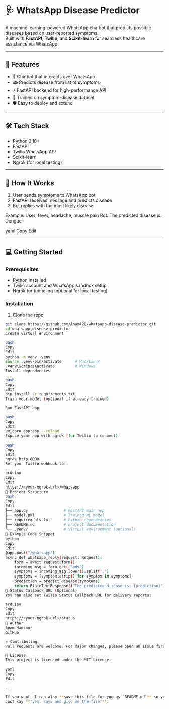  # 🩺 WhatsApp Disease Predictor

A machine learning-powered WhatsApp chatbot that predicts possible diseases based on user-reported symptoms.  
Built with **FastAPI**, **Twilio**, and **Scikit-learn** for seamless healthcare assistance via WhatsApp.

---

## 📱 Features

- 🤖 Chatbot that interacts over WhatsApp  
- 🚑 Predicts disease from list of symptoms  
- ⚡ FastAPI backend for high-performance API  
- 🔎 Trained on symptom-disease dataset  
- 🛡️ Easy to deploy and extend

---

## 🛠️ Tech Stack

- Python 3.10+
- FastAPI
- Twilio WhatsApp API
- Scikit-learn
- Ngrok (for local testing)

---

## 🚀 How It Works

1. User sends symptoms to WhatsApp bot  
2. FastAPI receives message and predicts disease  
3. Bot replies with the most likely disease  

Example:
User: fever, headache, muscle pain
Bot: The predicted disease is: Dengue

yaml
Copy
Edit

---

## 💻 Getting Started

### Prerequisites

- Python installed
- Twilio account and WhatsApp sandbox setup
- Ngrok for tunneling (optional for local testing)

### Installation

1. Clone the repo
```bash
git clone https://github.com/Anam428/whatsapp-disease-predictor.git
cd whatsapp-disease-predictor
Create virtual environment

bash
Copy
Edit
python -m venv .venv
source .venv/bin/activate      # Mac/Linux
.venv\Scripts\activate         # Windows
Install dependencies

bash
Copy
Edit
pip install -r requirements.txt
Train your model (optional if already trained)

Run FastAPI app

bash
Copy
Edit
uvicorn app:app --reload
Expose your app with ngrok (for Twilio to connect)

bash
Copy
Edit
ngrok http 8000
Set your Twilio webhook to:

arduino
Copy
Edit
https://<your-ngrok-url>/whatsapp
📄 Project Structure
bash
Copy
Edit
├── app.py                # FastAPI main app
├── model.pkl             # Trained ML model
├── requirements.txt      # Python dependencies
├── README.md             # Project documentation
└── .venv/                # Virtual environment (optional)
📝 Example Code Snippet
python
Copy
Edit
@app.post("/whatsapp")
async def whatsapp_reply(request: Request):
    form = await request.form()
    incoming_msg = form.get('Body')
    symptoms = incoming_msg.lower().split(',')
    symptoms = [symptom.strip() for symptom in symptoms]
    prediction = predict_disease(symptoms)
    return PlainTextResponse(f"The predicted disease is: {prediction}")
🐛 Status Callback URL (Optional)
You can also set Twilio Status Callback URL for delivery reports:

arduino
Copy
Edit
https://<your-ngrok-url>/status
🙋 Author
Anam Mansoor
GitHub

⭐ Contributing
Pull requests are welcome. For major changes, please open an issue first to discuss what you would like to change.

📃 License
This project is licensed under the MIT License.

yaml
Copy
Edit

---

If you want, I can also **save this file for you as `README.md`** so you can directly upload or push it to your repo.  
Just say **"yes, save and give me the file"**.



